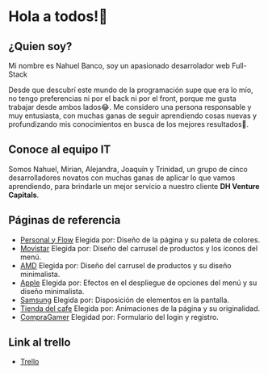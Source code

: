 # Hola a todos!👋
## ¿Quien soy?
Mi nombre es Nahuel Banco, soy un apasionado desarrolador web Full-Stack 

Desde que descubrí este mundo de la programación supe que era lo mío, no tengo preferencias ni por el back ni por el front, porque me gusta trabajar desde ambos lados😂. 
Me considero una persona responsable y muy entusiasta, con muchas ganas de seguir aprendiendo cosas nuevas y profundizando mis conocimientos en busca de los mejores resultados💪. 

## Conoce al equipo IT
Somos Nahuel, Mirian, Alejandra, Joaquín y Trinidad, un grupo de cinco desarrolladores novatos con muchas ganas de aplicar lo que vamos aprendiendo, para brindarle un mejor servicio a nuestro cliente **DH Venture Capitals**.

## Páginas de referencia
- [Personal y Flow](https://www.personal.com.ar/)
    Elegida por: Diseño de la página y su paleta de colores.
- [Movistar](https://www.movistar.com.ar/)
    Elegida por: Diseño del carrusel de productos y los íconos del menú.
- [AMD](https://www.amd.com/es.html)
    Elegida por: Diseño del carrusel de productos y su diseño minimalista.
- [Apple](https://www.apple.com/)
    Elegida por: Efectos en el despliegue de opciones del menú y su diseño minimalista.
- [Samsung](https://www.samsung.com/ar/)
    Elegida por: Disposición de elementos en la pantalla.
- [Tienda del cafe](https://latiendadelcafe.co/)
    Elegida por: Animaciones de la página y su originalidad.
- [CompraGamer](https://compragamer.com/)
    Elegidad por: Formulario del login y registro.

## Link al trello
- [Trello](https://trello.com/b/WljNDTT4/sprintsgrupo-3)
